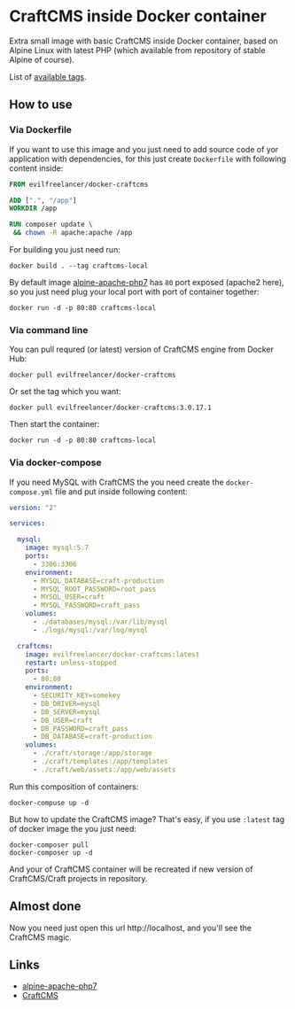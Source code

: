 # CraftCMS inside Docker container

Extra small image with basic CraftCMS inside Docker container, based on
Alpine Linux with latest PHP (which available from repository of stable Alpine of
course).

List of [available tags](https://hub.docker.com/r/evilfreelancer/docker-craftcms/tags/).

## How to use

### Via Dockerfile

If you want to use this image and you just need to add source code of
yor application with dependencies, for this just create `Dockerfile`
with following content inside:

```dockerfile
FROM evilfreelancer/docker-craftcms

ADD [".", "/app"]
WORKDIR /app

RUN composer update \
 && chown -R apache:apache /app
```

For building you just need run:

    docker build . --tag craftcms-local

By default image [alpine-apache-php7](https://hub.docker.com/r/evilfreelancer/alpine-apache-php7/)
has `80` port exposed (apache2 here), so you just need plug your local
port with port of container together:

    docker run -d -p 80:80 craftcms-local

### Via command line

You can pull requred (or latest) version of CraftCMS engine from Docker Hub:

    docker pull evilfreelancer/docker-craftcms

Or set the tag which you want:

    docker pull evilfreelancer/docker-craftcms:3.0.17.1

Then start the container:

    docker run -d -p 80:80 craftcms-local

### Via docker-compose

If you need MySQL with CraftCMS the you need create the
`docker-compose.yml` file and put inside following content:

```yml
version: "2"

services:

  mysql:
    image: mysql:5.7
    ports:
      - 3306:3306
    environment:
      - MYSQL_DATABASE=craft-production
      - MYSQL_ROOT_PASSWORD=root_pass
      - MYSQL_USER=craft
      - MYSQL_PASSWORD=craft_pass
    volumes:
      - ./databases/mysql:/var/lib/mysql
      - ./logs/mysql:/var/log/mysql

  craftcms:
    image: evilfreelancer/docker-craftcms:latest
    restart: unless-stopped
    ports:
      - 80:80
    environment:
      - SECURITY_KEY=somekey
      - DB_DRIVER=mysql
      - DB_SERVER=mysql
      - DB_USER=craft
      - DB_PASSWORD=craft_pass
      - DB_DATABASE=craft-production
    volumes:
      - ./craft/storage:/app/storage
      - ./craft/templates:/app/templates
      - ./craft/web/assets:/app/web/assets
```

Run this composition of containers:

    docker-compuse up -d

But how to update the CraftCMS image? That's easy, if you use `:latest`
tag of docker image the you just need:

    docker-composer pull
    docker-composer up -d

And your of CraftCMS container will be recreated if new version of
CraftCMS/Craft projects in repository.

## Almost done

Now you need just open this url http://localhost, and you'll see the CraftCMS magic.

## Links

* [alpine-apache-php7](https://hub.docker.com/r/evilfreelancer/alpine-apache-php7/)
* [CraftCMS](https://github.com/craftcms/craft)

